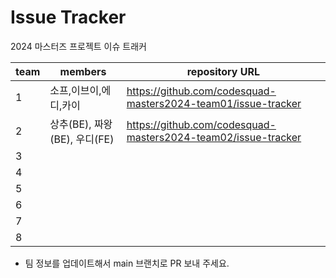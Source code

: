 # Issue Tracker

2024 마스터즈 프로젝트 이슈 트래커

| team | members | repository URL |
| ---- | ------- | -------------- |
| 1    |소프,이브이,에디,카이|https://github.com/codesquad-masters2024-team01/issue-tracker|
| 2    | 상추(BE), 짜왕(BE), 우디(FE)        |    https://github.com/codesquad-masters2024-team02/issue-tracker  |
| 3    |         |                |
| 4    |         |                |
| 5    |         |                |
| 6    |         |                |
| 7    |         |                |
| 8    |         |                |

- 팀 정보를 업데이트해서 main 브랜치로 PR 보내 주세요.
